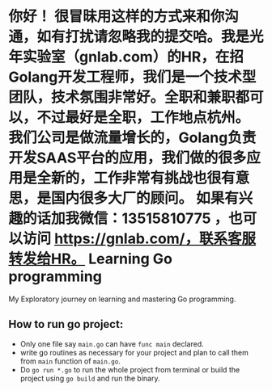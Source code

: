 你好！
很冒昧用这样的方式来和你沟通，如有打扰请忽略我的提交哈。我是光年实验室（gnlab.com）的HR，在招Golang开发工程师，我们是一个技术型团队，技术氛围非常好。全职和兼职都可以，不过最好是全职，工作地点杭州。
我们公司是做流量增长的，Golang负责开发SAAS平台的应用，我们做的很多应用是全新的，工作非常有挑战也很有意思，是国内很多大厂的顾问。
如果有兴趣的话加我微信：13515810775  ，也可以访问 https://gnlab.com/，联系客服转发给HR。
Learning Go programming
=======================  
  
My Exploratory journey on learning and mastering Go programming. 

How to run go project:  
---------------------  
+ Only one file say `main.go` can have `func main` declared.  
+ write go routines as necessary for your project and plan to call them from `main` function of `main.go`.  
+ Do `go run *.go` to run the whole project from terminal or build the project using `go build` and run the binary.  
